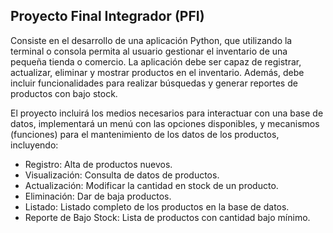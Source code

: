 ## Proyecto Final Integrador (PFI)

Consiste en el desarrollo de una aplicación Python, que utilizando la terminal o consola permita al usuario gestionar el inventario de una pequeña tienda o comercio.
La aplicación debe ser capaz de registrar, actualizar, eliminar y mostrar productos en el inventario. Además, debe incluir funcionalidades para realizar búsquedas y generar reportes de productos con bajo stock.

El proyecto incluirá los medios necesarios para interactuar con una base de datos, implementará un menú con las opciones disponibles, y mecanismos (funciones) para el mantenimiento de los datos de los productos, incluyendo:

- Registro: Alta de productos nuevos.
- Visualización: Consulta de datos de productos.
- Actualización: Modificar la cantidad en stock de un producto.
- Eliminación: Dar de baja productos.
- Listado: Listado completo de los productos en la base de datos.
- Reporte de Bajo Stock: Lista de productos con cantidad bajo mínimo.